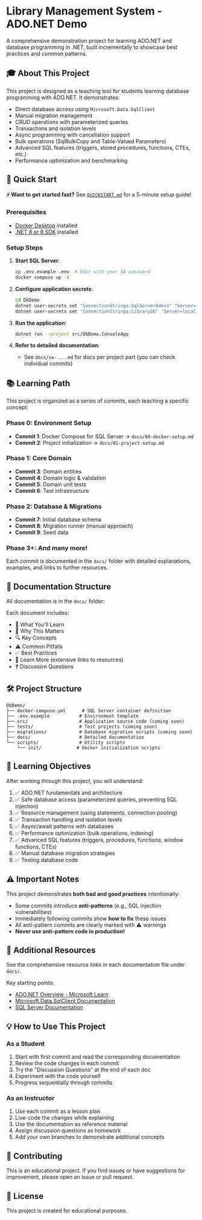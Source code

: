 # Library Management System - ADO.NET Demo

A comprehensive demonstration project for learning ADO.NET and database programming in .NET, built incrementally to showcase best practices and common patterns.

## 🎓 About This Project

This project is designed as a teaching tool for students learning database programming with ADO.NET. It demonstrates:

- Direct database access using `Microsoft.Data.SqlClient`
- Manual migration management
- CRUD operations with parameterized queries
- Transactions and isolation levels
- Async programming with cancellation support
- Bulk operations (SqlBulkCopy and Table-Valued Parameters)
- Advanced SQL features (triggers, stored procedures, functions, CTEs, etc.)
- Performance optimization and benchmarking

## 🚀 Quick Start

**⚡ Want to get started fast?** See [`QUICKSTART.md`](QUICKSTART.md) for a 5-minute setup guide!

### Prerequisites

- [Docker Desktop](https://www.docker.com/products/docker-desktop) installed
- [.NET 8 or 9 SDK](https://dotnet.microsoft.com/download) installed

### Setup Steps

1. **Start SQL Server**:
   ```bash
   cp .env.example .env  # Edit with your SA password
   docker compose up -d
   ```

2. **Configure application secrets**:
   ```bash
   cd DbDemo
   dotnet user-secrets set "ConnectionStrings:SqlServerAdmin" "Server=localhost,1453;User Id=sa;Password=YOUR_PASSWORD;TrustServerCertificate=True;"
   dotnet user-secrets set "ConnectionStrings:LibraryDb" "Server=localhost,1453;Database=LibraryDb;User Id=library_app_user;Password=LibraryApp@2024!;TrustServerCertificate=True;"
   ```

3. **Run the application**:
   ```bash
   dotnet run --project src/DbDemo.ConsoleApp
   ```

4. **Refer to detailed documentation**:
   - See `docs/xx-....md` for docs per project part (you can check individual commits)

## 📚 Learning Path

This project is organized as a series of commits, each teaching a specific concept:

### Phase 0: Environment Setup
- **Commit 1**: Docker Compose for SQL Server → `docs/00-docker-setup.md`
- **Commit 2**: Project initialization → `docs/01-project-setup.md`

### Phase 1: Core Domain
- **Commit 3**: Domain entities
- **Commit 4**: Domain logic & validation
- **Commit 5**: Domain unit tests
- **Commit 6**: Test infrastructure

### Phase 2: Database & Migrations
- **Commit 7**: Initial database schema
- **Commit 8**: Migration runner (manual approach)
- **Commit 9**: Seed data

### Phase 3+: And many more!

Each commit is documented in the `docs/` folder with detailed explanations, examples, and links to further resources.

## 📖 Documentation Structure

All documentation is in the `docs/` folder:

Each document includes:
- 📖 What You'll Learn
- 🎯 Why This Matters
- 🔍 Key Concepts
- ⚠️ Common Pitfalls
- ✅ Best Practices
- 🔗 Learn More (extensive links to resources)
- ❓ Discussion Questions

## 🛠️ Project Structure

```
DbDemo/
├── docker-compose.yml      # SQL Server container definition
├── .env.example           # Environment template
├── src/                   # Application source code (coming soon)
├── tests/                 # Test projects (coming soon)
├── migrations/            # Database migration scripts (coming soon)
├── docs/                  # Detailed documentation
└── scripts/               # Utility scripts
    └── init/             # Docker initialization scripts
```

## 🎯 Learning Objectives

After working through this project, you will understand:

1. ✅ ADO.NET fundamentals and architecture
2. ✅ Safe database access (parameterized queries, preventing SQL injection)
3. ✅ Resource management (using statements, connection pooling)
4. ✅ Transaction handling and isolation levels
5. ✅ Async/await patterns with databases
6. ✅ Performance optimization (bulk operations, indexing)
7. ✅ Advanced SQL features (triggers, procedures, functions, window functions, CTEs)
8. ✅ Manual database migration strategies
9. ✅ Testing database code

## ⚠️ Important Notes

This project demonstrates **both bad and good practices** intentionally:

- Some commits introduce **anti-patterns** (e.g., SQL injection vulnerabilities)
- Immediately following commits show **how to fix** these issues
- All anti-pattern commits are clearly marked with ⚠️ warnings
- **Never use anti-pattern code in production!**

## 🔗 Additional Resources

See the comprehensive resource links in each documentation file under `docs/`.

Key starting points:
- [ADO.NET Overview - Microsoft Learn](https://learn.microsoft.com/en-us/dotnet/framework/data/adonet/ado-net-overview)
- [Microsoft.Data.SqlClient Documentation](https://learn.microsoft.com/en-us/dotnet/api/microsoft.data.sqlclient)
- [SQL Server Documentation](https://learn.microsoft.com/en-us/sql/sql-server/)

## 💡 How to Use This Project

### As a Student

1. Start with first commit and read the corresponding documentation
2. Review the code changes in each commit
3. Try the "Discussion Questions" at the end of each doc
4. Experiment with the code yourself
5. Progress sequentially through commits

### As an Instructor

1. Use each commit as a lesson plan
2. Live-code the changes while explaining
3. Use the documentation as reference material
4. Assign discussion questions as homework
5. Add your own branches to demonstrate additional concepts

## 🤝 Contributing

This is an educational project. If you find issues or have suggestions for improvement, please open an issue or pull request.

## 📄 License

This project is created for educational purposes.

